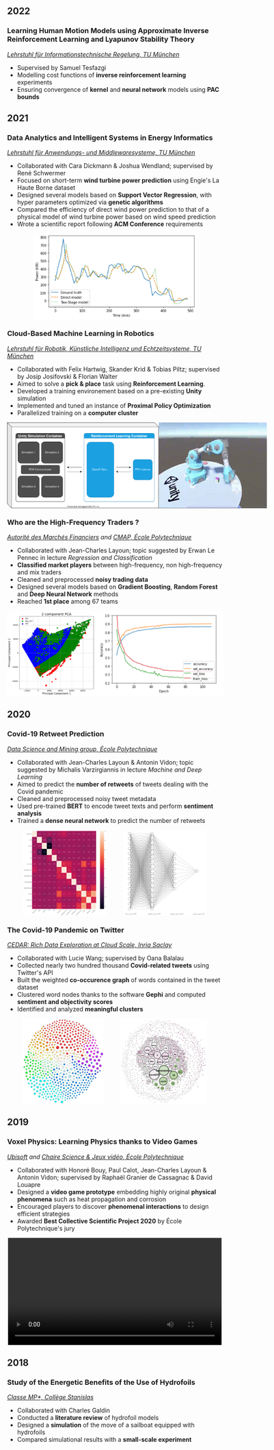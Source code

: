 ## 2022

<!-- IDP -->

### Learning Human Motion Models using Approximate Inverse Reinforcement Learning and Lyapunov Stability Theory

_[Lehrstuhl für Informationstechnische Regelung, TU München](https://www.ce.cit.tum.de/en/itr/home/)_

- Supervised by Samuel Tesfazgi
- Modelling cost functions of **inverse reinforcement learning** experiments
- Ensuring convergence of **kernel** and **neural network** models using **PAC bounds**

## 2021

<!-- DAISE -->

### Data Analytics and Intelligent Systems in Energy Informatics

_[Lehrstuhl für Anwendungs- und Middlewaresysteme, TU München](https://www.cs.cit.tum.de/msrg/home/)_

- Collaborated with Cara Dickmann & Joshua Wendland; supervised by René Schwermer
- Focused on short-term **wind turbine power prediction** using Engie's La Haute Borne dataset
- Designed several models based on **Support Vector Regression**, with hyper parameters optimized via **genetic algorithms**
- Compared the efficiency of direct wind power prediction to that of a physical model of wind turbine power based on wind speed prediction
- Wrote a scientific report following **ACM Conference** requirements

<p  style="display: flex; justify-content: space-evenly; align-items: center;">
  <img src="images/daise/wind_power_prediction.png" height="200" />
</p>

<!-- CMLR -->

### Cloud-Based Machine Learning in Robotics

_[Lehrstuhl für Robotik, Künstliche Intelligenz und Echtzeitsysteme, TU München](https://www.ce.cit.tum.de/en/air/home/)_

- Collaborated with Felix Hartwig, Skander Krid & Tobias Piltz; supervised by Josip Josifovski & Florian Walter
- Aimed to solve a **pick & place** task using **Reinforcement Learning**.
- Developed a training environement based on a pre-existing **Unity** simulation
- Implemented and tuned an instance of **Proximal Policy Optimization**
- Parallelized training on a **computer cluster**

<p style="display: flex; justify-content: space-evenly;  align-items: center;">
  <img src="images/cmlr/architecture.svg" height="200" />
  <img src="images/cmlr/pick-place.gif" height="200" />
</p>

<!-- AMF -->

### Who are the High-Frequency Traders ?

_[Autorité des Marchés Financiers](https://www.amf-france.org/en) and [CMAP, École Polytechnique](https://portail.polytechnique.edu/cmap/en)_

- Collaborated with Jean-Charles Layoun; topic suggested by Erwan Le Pennec in lecture _Regression and Classification_
- **Classified market players** between high-frequency, non high-frequency and mix traders
- Cleaned and preprocessed **noisy trading data**
- Designed several models based on **Gradient Boosting**, **Random Forest** and **Deep Neural Network** methods
- Reached **1st place** among 67 teams

<p style="display: flex; justify-content: space-evenly;  align-items: center;">
  <img src="images/amf-hft/2vs1.png" height="200" />
  <img src="images/amf-hft/Training_Plot.png" height="200" /> 
</p>

## 2020

<!-- Twitter challenge -->

### Covid-19 Retweet Prediction

_[Data Science and Mining group, École Polytechnique](http://www.lix.polytechnique.fr/dascim/)_

- Collaborated with Jean-Charles Layoun & Antonin Vidon; topic suggested by Michalis Varzirgiannis in lecture _Machine and Deep Learning_
- Aimed to predict the **number of retweets** of tweets dealing with the Covid pandemic
- Cleaned and preprocessed noisy tweet metadata
- Used pre-trained **BERT** to encode tweet texts and perform **sentiment analysis**
- Trained a **dense neural network** to predict the number of retweets

<p style="display: flex; justify-content: space-evenly; align-items: center;">
  <img src="images/covid-rt/correlation_matrix.png" height="200"/>
  <img src="images/covid-rt/dense_NN_archi.png" height="200"/> 
</p>

<!-- Covid 19 Modal -->

### The Covid-19 Pandemic on Twitter

_[CEDAR: Rich Data Exploration at Cloud Scale, Inria Saclay](https://team.inria.fr/cedar/)_

- Collaborated with Lucie Wang; supervised by Oana Balalau
- Collected nearly two hundred thousand **Covid-related tweets** using Twitter's API
- Built the weighted **co-occurence graph** of words contained in the tweet dataset
- Clustered word nodes thanks to the software **Gephi** and computed **sentiment and objectivity scores**
- Identified and analyzed **meaningful clusters**

<p style="display: flex; justify-content: space-evenly; align-items: center;">
  <img src="images/covid-graph/color-clusters.png" height="200"/>
  <img src="images/covid-graph/pagerank-coefficient.png" height="200"/> 
</p>

## 2019

 <!-- PSC -->

### Voxel Physics: Learning Physics thanks to Video Games

_[Ubisoft](https://www.ubisoft.com/en-us/) and [Chaire Science & Jeux vidéo, École Polytechnique](https://sciencexgames.fr/)_

- Collaborated with Honoré Bouy, Paul Calot, Jean-Charles Layoun & Antonin Vidon; supervised by Raphaël Granier de Cassagnac & David Louapre
- Designed a **video game prototype** embedding highly original **physical phenomena** such as heat propagation and corrosion
- Encouraged players to discover **phenomenal interactions** to design efficient strategies
- Awarded **Best Collective Scientific Project 2020** by École
  Polytechnique's jury

<p style="display: flex; justify-content: space-evenly; align-items: center;">
  <video height="250" controls>
    <source src="images/psc-voxels/video_12_methode_du_polytechnicien.mp4" type="video/mp4">
  </video>
</p>

## 2018

 <!-- TIPE -->

### Study of the Energetic Benefits of the Use of Hydrofoils

_[Classe MP\*, Collège Stanislas](https://www.stanislas.fr/presentation-des-filieres-de-la-prepa-de-stanislas)_

- Collaborated with Charles Galdin
- Conducted a **literature review** of hydrofoil models
- Designed a **simulation** of the move of a sailboat equipped with hydrofoils
- Compared simulational results with a **small-scale experiment**
